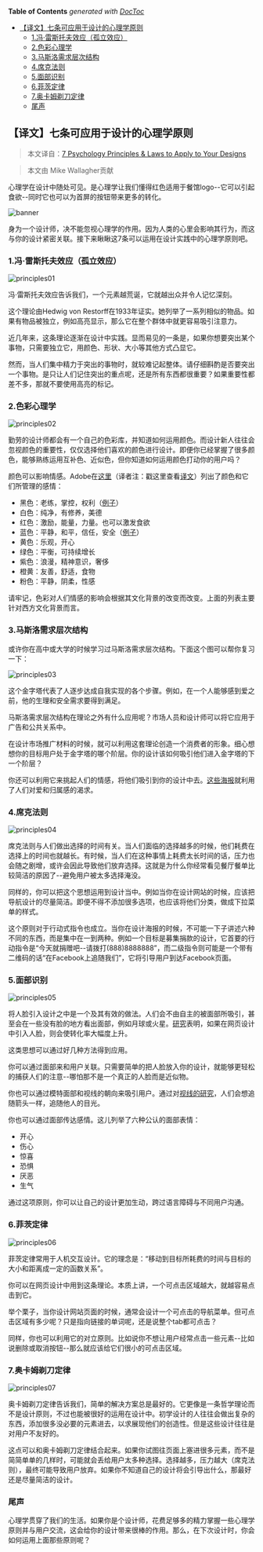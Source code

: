 <!-- START doctoc generated TOC please keep comment here to allow auto update -->
<!-- DON'T EDIT THIS SECTION, INSTEAD RE-RUN doctoc TO UPDATE -->
**Table of Contents**  *generated with [DocToc](https://github.com/thlorenz/doctoc)*

- [【译文】七条可应用于设计的心理学原则](#%E8%AF%91%E6%96%87%E4%B8%83%E6%9D%A1%E5%8F%AF%E5%BA%94%E7%94%A8%E4%BA%8E%E8%AE%BE%E8%AE%A1%E7%9A%84%E5%BF%83%E7%90%86%E5%AD%A6%E5%8E%9F%E5%88%99)
  - [1.冯·雷斯托夫效应（孤立效应）](#1%E5%86%AF%C2%B7%E9%9B%B7%E6%96%AF%E6%89%98%E5%A4%AB%E6%95%88%E5%BA%94%E5%AD%A4%E7%AB%8B%E6%95%88%E5%BA%94)
  - [2.色彩心理学](#2%E8%89%B2%E5%BD%A9%E5%BF%83%E7%90%86%E5%AD%A6)
  - [3.马斯洛需求层次结构](#3%E9%A9%AC%E6%96%AF%E6%B4%9B%E9%9C%80%E6%B1%82%E5%B1%82%E6%AC%A1%E7%BB%93%E6%9E%84)
  - [4.席克法则](#4%E5%B8%AD%E5%85%8B%E6%B3%95%E5%88%99)
  - [5.面部识别](#5%E9%9D%A2%E9%83%A8%E8%AF%86%E5%88%AB)
  - [6.菲茨定律](#6%E8%8F%B2%E8%8C%A8%E5%AE%9A%E5%BE%8B)
  - [7.奥卡姆剃刀定律](#7%E5%A5%A5%E5%8D%A1%E5%A7%86%E5%89%83%E5%88%80%E5%AE%9A%E5%BE%8B)
  - [尾声](#%E5%B0%BE%E5%A3%B0)

<!-- END doctoc generated TOC please keep comment here to allow auto update -->

## 【译文】七条可应用于设计的心理学原则

> 本文译自：[7 Psychology Principles & Laws to Apply to Your Designs](http://justcreative.com/2016/04/13/7-psychology-principles-laws-to-apply-to-your-designs/)

> 本文由 Mike Wallagher贡献

心理学在设计中随处可见。是心理学让我们懂得红色适用于餐馆logo--它可以引起食欲--同时它也可以为首屏的按钮带来更多的转化。

![banner](../../image/7-Psychology-Principles&Laws-to-Apply-to-Your-Designs/banner.gif)

身为一个设计师，决不能忽视心理学的作用。因为人类的心里会影响其行为，而这与你的设计紧密关联。接下来瞅瞅这7条可以运用在设计实践中的心理学原则吧。

### 1.冯·雷斯托夫效应（孤立效应）

![principles01](../../image/7-Psychology-Principles&Laws-to-Apply-to-Your-Designs/principles01.jpg)

冯·雷斯托夫效应告诉我们，一个元素越荒诞，它就越出众并令人记忆深刻。

这个理论由Hedwig von Restorff在1933年证实。她列举了一系列相似的物品。如果有物品被独立，例如高亮显示，那么它在整个群体中就更容易吸引注意力。

近几年来，这条理论逐渐在设计中实践。显而易见的一条是，如果你想要突出某个事物，只需要独立它，用颜色、形状、大小等其他方式凸显它。

然而，当人们集中精力于突出的事物时，就较难记起整体。请仔细斟酌是否要突出一个事物。是只让人们记住突出的重点呢，还是所有东西都很重要？如果重要性都差不多，那就不要使用高亮的标记。

### 2.色彩心理学

![principles02](../../image/7-Psychology-Principles&Laws-to-Apply-to-Your-Designs/principles02.jpg)

勤劳的设计师都会有一个自己的色彩库，并知道如何运用颜色。而设计新人往往会忽视颜色的重要性，仅仅选择他们喜欢的颜色进行设计。即便你已经掌握了很多颜色，能够熟练运用互补色、近似色，但你知道如何运用颜色打动你的用户吗？

颜色可以影响情感。Adobe在[这里](http://blogs.adobe.com/dreamweaver/2015/10/the-psychology-and-emotion-behind-color-in-web-design.html)（译者注：戳这里查看[译文](./【译文】网页设计中隐藏在色彩之后的情感和心理学.md)）列出了颜色和它们所管理的感情：

  - 黑色：老练，掌控，权利（[例子](http://www.vibe.com/)）
  - 白色：纯净，有修养，美德
  - 红色：激励，能量，力量。也可以激发食欲
  - 蓝色：平静，和平，信任，安全（[例子](https://hostingfacts.com/)）
  - 黄色：乐观，开心
  - 绿色：平衡，可持续增长
  - 紫色：浪漫，精神意识，奢侈
  - 橙黄：友善，舒适，食物
  - 粉色：平静，阴柔，性感

请牢记，色彩对人们情感的影响会根据其文化背景的改变而改变。上面的列表主要针对西方文化背景而言。

### 3.马斯洛需求层次结构

或许你在高中或大学的时候学习过马斯洛需求层次结构。下面这个图可以帮你复习一下：

![principles03](../../image/7-Psychology-Principles&Laws-to-Apply-to-Your-Designs/principles03.png)

这个金字塔代表了人逐步达成自我实现的各个步骤。例如，在一个人能够感到爱之前，他的生理和安全需求要得到满足。

马斯洛需求层次结构在理论之外有什么应用呢？市场人员和设计师可以将它应用于广告和公共关系中。

在设计市场推广材料的时候，就可以利用这套理论创造一个消费者的形象。细心想想你的目标用户处于金字塔的哪个阶层。你的设计该如何吸引他们进入金字塔的下一个阶层？

你还可以利用它来挑起人们的情感，将他们吸引到你的设计中去。[这些海报](http://theinspirationroom.com/daily/2006/salvation-army-invisible/)就利用了人们对爱和归属感的渴求。

### 4.席克法则

![principles04](../../image/7-Psychology-Principles&Laws-to-Apply-to-Your-Designs/principles04.gif)

席克法则与人们做出选择的时间有关。当人们面临的选择越多的时候，他们耗费在选择上的时间也就越长。有时候，当人们在这种事情上耗费太长时间的话，压力也会随之剧增，或许会因此导致他们放弃选择。这就是为什么你经常看见餐厅餐单比较简洁的原因了--避免用户被太多选择淹没。

同样的，你可以把这个思想运用到设计当中。例如当你在设计网站的时候，应该把导航设计的尽量简洁。即便不得不添加很多选项，也应该将他们分类，做成下拉菜单的样式。

这个原则对于行动式指令也成立。当你在设计海报的时候，不可能一下子讲述六种不同的东西，而是集中在一到两种。例如一个目标是募集捐款的设计，它首要的行动指令是“今天就捐赠吧--请拨打(888)8888888”，而二级指令则可能是一个带有二维码的话“在Facebook上追随我们”，它将引导用户到达Facebook页面。

### 5.面部识别

![principles05](../../image/7-Psychology-Principles&Laws-to-Apply-to-Your-Designs/principles05.jpg)

将人脸引入设计之中是一个及其有效的做法。人们会不由自主的被面部所吸引，甚至会在一些没有脸的地方看出面部，例如月球或火星。[研究](https://blog.kissmetrics.com/boost-conversions-using-images/)表明，如果在网页设计中引入人脸，则会使转化率大幅度上升。

这类思想可以通过好几种方法得到应用。

你可以通过面部来和用户关联。只需要简单的把人脸放入你的设计，就能够更轻松的捕获人们的注意--哪怕那不是一个真正的人脸而是近似物。

你也可以通过模特面部和视线的朝向来吸引用户。通过对[视线的研究](http://www.ncbi.nlm.nih.gov/pubmed/22512343)，人们会想追随箭头一样，追随他人的目光。

你也可以通过面部传达感情。这儿列举了六种公认的面部表情：

  - 开心
  - 伤心
  - 惊喜
  - 恐惧
  - 厌恶
  - 生气

通过这项原则，你可以让自己的设计更加生动，跨过语言障碍与不同用户沟通。

### 6.菲茨定律

![principles06](../../image/7-Psychology-Principles&Laws-to-Apply-to-Your-Designs/principles06.jpg)

菲茨定律常用于人机交互设计。它的理念是：“移动到目标所耗费的时间与目标的大小和距离成一定的函数关系”。

你可以在网页设计中用到这条理论。本质上讲，一个可点击区域越大，就越容易点击到它。

举个栗子，当你设计网站页面的时候，通常会设计一个可点击的导航菜单。但可点击区域有多少呢？只是指向链接的单词呢，还是说整个tab都可点击？

同样，你也可以利用它的对立原则。比如说你不想让用户经常点击一些元素--比如说删除或取消按钮--那么就应该给它们很小的可点击区域。

### 7.奥卡姆剃刀定律

![principles07](../../image/7-Psychology-Principles&Laws-to-Apply-to-Your-Designs/principles07.jpg)

奥卡姆剃刀定律告诉我们，简单的解决方案总是最好的。它更像是一条哲学理论而不是设计原则，不过也能被很好的运用在设计中。初学设计的人往往会做出复杂的东西，添加很多没必要的元素进去，以求展现他们的创造性。但是这些设计往往是对用户不友好的。

这点可以和奥卡姆剃刀定律结合起来。如果你试图往页面上塞进很多元素，而不是简简单单的几样时，可能就会丢给用户太多种选择。选择越多，压力越大（席克法则），最终可能导致用户放弃。如果你不知道自己的设计将会引导出什么，那最好还是尽量简洁的设计。

### 尾声

心理学贯穿了我们的生活。如果你是个设计师，花费足够多的精力掌握一些心理学原则并与用户交流，这会给你的设计带来很棒的作用。那么，在下次设计时，你会如何运用上面那些原则呢？